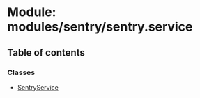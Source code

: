 # Module: modules/sentry/sentry.service

## Table of contents

### Classes

- [SentryService](../classes/modules_sentry_sentry_service.SentryService.md)
